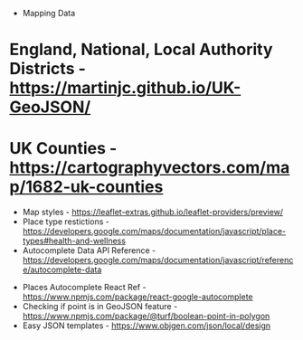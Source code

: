 - Mapping Data
# England, National, Local Authority Districts - https://martinjc.github.io/UK-GeoJSON/
# UK Counties - https://cartographyvectors.com/map/1682-uk-counties
- Map styles - https://leaflet-extras.github.io/leaflet-providers/preview/
- Place type restictions - https://developers.google.com/maps/documentation/javascript/place-types#health-and-wellness
- Autocomplete Data API Reference - https://developers.google.com/maps/documentation/javascript/reference/autocomplete-data
<!-- - Places Autocomplete React - https://tintef.github.io/react-google-places-autocomplete -->
- Places Autocomplete React Ref - https://www.npmjs.com/package/react-google-autocomplete
- Checking if point is in GeoJSON feature - https://www.npmjs.com/package/@turf/boolean-point-in-polygon
- Easy JSON templates - https://www.objgen.com/json/local/design